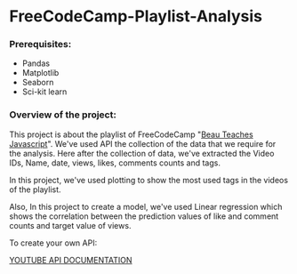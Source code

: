 # FreeCodeCamp-Playlist-Analysis

### Prerequisites:
* Pandas
* Matplotlib
* Seaborn
* Sci-kit learn

### Overview of the project:
This project is about the playlist of FreeCodeCamp "[Beau Teaches Javascript](https://youtube.com/playlist?list=PLWKjhJtqVAbmoiNlqLJg1gxEjEuKHHcn_&si=ac8OSTrKBTEOR5R6)". We've used API the collection of the data that we require for the analysis.
Here after the collection of data, we've extracted the Video IDs, Name, date, views, likes, comments counts and tags.

In this project, we've used plotting to show the most used tags in the videos of the playlist.

Also, In this project to create a model, we've used Linear regression which shows the correlation between the prediction values of like and comment counts and target value of views.


To create your own API:

[ YOUTUBE API DOCUMENTATION](https://developers.google.com/youtube/v3/getting-started)

